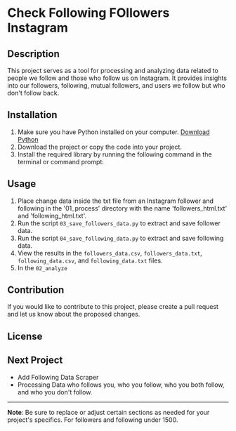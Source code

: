# Check Following FOllowers Instagram

## Description
This project serves as a tool for processing and analyzing data related to people we follow and those who follow us on Instagram. It provides insights into our followers, following, mutual followers, and users we follow but who don't follow back.

## Installation
1. Make sure you have Python installed on your computer. [Download Python](https://www.python.org/downloads/)
2. Download the project or copy the code into your project.
3. Install the required library by running the following command in the terminal or command prompt:

## Usage
1. Place change data inside the txt file from an Instagram follower and following in the '01_process' directory with the name 'followers_html.txt' and 'following_html.txt'.
2. Run the script `03_save_followers_data.py` to extract and save follower data.
3. Run the script `04_save_following_data.py` to extract and save following data.
4. View the results in the `followers_data.csv`, `followers_data.txt`, `following_data.csv`, and `following_data.txt` files.
5. In the `02_analyze`


## Contribution
If you would like to contribute to this project, please create a pull request and let us know about the proposed changes.

## License

## Next Project
- Add Following Data Scraper
- Processing Data who follows you, who you follow, who you both follow, and who you don't follow.

---
**Note**: Be sure to replace or adjust certain sections as needed for your project's specifics. For followers and following under 1500.
